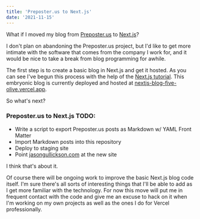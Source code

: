 ```yaml
---
title: 'Preposter.us to Next.js'
date: '2021-11-15'
---
```


What if I moved my blog from [Preposter.us](https://preposter.us) to [Next.js](https://nextjs.org)?

I don't plan on abandoning the Preposter.us project, but I'd like to get more intimate with the software that comes from the company I work for, and it would be nice to take a break from blog programming for awhile.

The first step is to create a basic blog in Next.js and get it hosted.  As you can see I've begun this process with the help of the [Next.js tutorial](https://nextjs.org/learn/basics/create-nextjs-app).  This embryonic blog is currently deployed and hosted at [nextjs-blog-five-olive.vercel.app](https://nextjs-blog-five-olive.vercel.app/).

So what's next?

### Preposter.us to Next.js TODO:

* Write a script to export Preposter.us posts as Markdown w/ YAML Front Matter
* Import Markdown posts into this repository
* Deploy to staging site
* Point [jasongullickson.com](https://jasongullickson.com) at the new site

I think that's about it.

Of course there will be ongoing work to improve the basic Next.js blog code itself.  I'm sure there's all sorts of interesting things that I'll be able to add as I get more familiar with the technology.  For now this move will put me in frequent contact with the code and give me an excuse to hack on it when I'm working on my own projects as well as the ones I do for Vercel professionally.



